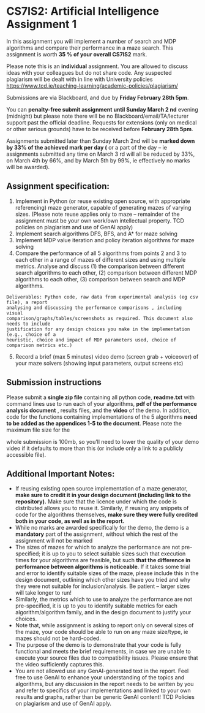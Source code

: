 
# CS7IS2: Artificial Intelligence Assignment 1

In this assignment you will implement a number of search and MDP algorithms and compare their
performance in a maze search. This assignment is worth **35 % of your overall CS7IS2** mark.

Please note this is an **individual** assignment. You are allowed to discuss ideas with your colleagues
but do not share code. Any suspected plagiarism will be dealt with in line with University policies
https://www.tcd.ie/teaching-learning/academic-policies/plagiarism/

Submissions are via Blackboard, and due by **Friday February 28th 5pm**.

You can **penalty-free submit assignment until Sunday March 2 nd** evening (midnight) but please
note there will be no Blackboard/email/TA/lecturer support past the official deadline. Requests for
extensions (only on medical or other serious grounds) have to be received before **February 28th
5pm**.

Assignments submitted later than Sunday March 2nd will be **marked down by 33% of the achieved
mark per day (** or a part of the day – ie assignments submitted any time on March 3 rd will all be
reduced by 33%, on March 4th by 66%, and by March 5th by 99%, ie effectively no marks will be
awarded).

## Assignment specification:

1. Implement in Python (or reuse existing open source, with appropriate referencing) maze
    generator, capable of generating mazes of varying sizes. (Please note reuse applies only to
    maze – remainder of the assignment must be your own work/own intellectual property. TCD
    policies on plagiarism and use of GenAI apply)
2. Implement search algorithms DFS, BFS, and A* for maze solving
3. Implement MDP value iteration and policy iteration algorithms for maze solving
4. Compare the performance of all 5 algorithms from points 2 and 3 to each other in a range of
    mazes of different sizes and using multiple metrics. Analyse and discuss (1) the comparison
    between different search algorithms to each other, (2) comparison between different MDP
    algorithms to each other, (3) comparison between search and MDP algorithms.

```
Deliverables: Python code, raw data from experimental analysis (eg csv file), a report
analysing and discussing the performance comparisons , including visual
comparison/graphs/tables/screenshots as required. This document also needs to include
justification for any design choices you make in the implementation (e.g., choice of a
heuristic, choice and impact of MDP parameters used, choice of comparison metrics etc.)
```
5. Record a brief (max 5 minutes) video demo (screen grab + voiceover) of your maze solvers
    (showing input parameters, output screens etc)

## Submission instructions

Please submit a **single zip file** containing all python code, **readme.txt** with command lines use to run
each of your algorithms, **pdf of the performance analysis document** , results files, and the **video** of
the demo. In addition, code for the functions containing implementations of the 5 algorithms **need
to be added as the appendices 1-5 to the document**. Please note the maximum file size for the


whole submission is 100mb, so you’ll need to lower the quality of your demo video if it defaults to
more than this (or include only a link to a publicly accessible file).

## Additional Important Notes:

- If reusing existing open source implementation of a maze generator, **make sure to credit it**
    **in your design document (including link to the repository).** Make sure that the licence
    under which the code is distributed allows you to reuse it. Similarly, if reusing any snippets
    of code for the algorithms themselves, **make sure they were fully credited both in your**
    **code, as well as in the report.**
- While no marks are awarded specifically for the demo, the demo is a **mandatory** part of the
    assignment, without which the rest of the assignment will not be marked
- The sizes of mazes for which to analyze the performance are not pre-specified; it is up to you
    to select suitable sizes such that execution times for your algorithms are feasible, but such
    **that the difference in performance between algorithms is noticeable**. If it takes some trial
    and error to identify suitable sizes of the maze, please include this in the design document,
    outlining which other sizes have you tried and why they were not suitable for
    inclusion/analysis. Be patient – larger sizes will take longer to run!
- Similarly, the metrics which to use to analyze the performance are not pre-specified, it is up
    to you to identify suitable metrics for each algorithm/algorithm family, and in the design
    document to justify your choices.
- Note that, while assignment is asking to report only on several sizes of the maze, your code
    should be able to run on any maze size/type, ie mazes should not be hard-coded.
- The purpose of the demo is to demonstrate that your code is fully functional and meets the
    brief requirements, in case we are unable to execute your source files due to compatibility
    issues. Please ensure that the video sufficiently captures this.
- You are not allowed use any GenAI-generated text in the report. Feel free to use GenAI to
    enhance your understanding of the topics and algorithms, but any discussion in the report
    needs to be written by you and refer to specifics of your implementations and linked to your
    own results and graphs, rather than be generic GenAI content! TCD Policies on plagiarism
    and use of GenAI apply.



